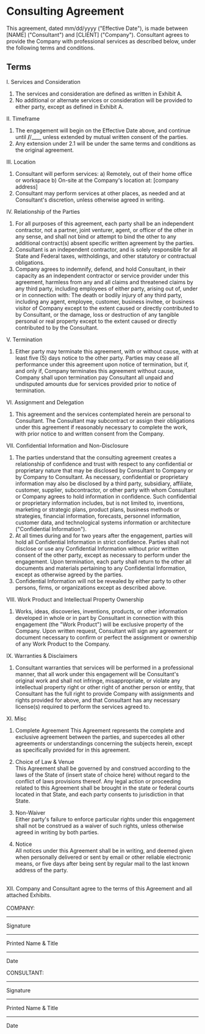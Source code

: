 # **Consulting Agreement**

This agreement, dated mm/dd/yyyy ("Effective Date"), is made between [NAME] ("Consultant") and [CLIENT] ("Company"). Consultant agrees to provide the Company with professional services as described below, under the following terms and conditions.

## **Terms**

I. Services and Consideration <br>
 1. The services and consideration are defined as written in Exhibit A.
 2. No additional or alternate services or consideration will be provided to either party, except as defined in Exhibit A.

II. Timeframe <br>
 1. The engagement will begin on the Effective Date above, and continue until __/__/____ unless extended by mutual written consent of the parties.
 2. Any extension under 2.1 will be under the same terms and conditions as the original agreement.

III. Location <br>
 1. Consultant will perform services:
  a) Remotely, out of their home office or workspace
  b) On-site at the Company's location at: [company address]
 2. Consultant may perform services at other places, as needed and at Consultant's discretion, unless otherwise agreed in writing.

IV. Relationship of the Parties <br>
 1. For all purposes of this agreement, each party shall be an independent contractor, not a partner, joint venturer, agent, or officer of the other in any sense, and shall not bind or attempt to bind the other to any additional contract(s) absent specific written agreement by the parties.
 2. Consultant is an independent contractor, and is solely responsible for all State and Federal taxes, wittholdings, and other statutory or contractual obligations.
 3. Company agrees to indemnify, defend, and hold Consultant, in their capacity as an independent contractor or service provider under this agreement, harmless from any and all claims and threatened claims by any third party, including employees of either party, arising out of, under or in connection with: The death or bodily injury of any third party, including any agent, employee, customer, business invitee, or business visitor of Company except to the extent caused or directly contributed to by Consultant, or the damage, loss or destruction of any tangible personal or real property except to the extent caused or directly contributed to by the Consultant.

V. Termination <br>
 1. Either party may terminate this agreement, with or without cause, with at least five (5) days notice to the other party. Parties may cease all performance under this agreement upon notice of termination, but if, and only if, Company terminates this agreement without cause, Company shall upon termination pay Consultant all unpaid and undisputed amounts due for services provided prior to notice of termination.

VI. Assignment and Delegation <br>
 1. This agreement and the services contemplated herein are personal to Consultant. The Consultant may subcontract or assign their obligations under this agreement if reasonably necessary to complete the work, with prior notice to and written consent from the Company.

VII. Confidential Information and Non-Disclosure <br>
 1. The parties understand that the consulting agreement creates a relationship of confidence and trust with respect to any confidential or proprietary nature that may be disclosed by Consultant to Company or by Company to Consultant. As necessary, confidential or proprietary information may also be disclosed by a third party, subsidiary, affiliate, customer, supplier, subcontractor, or other party with whom Consultant or Company agrees to hold information in confidence. Such confidential or proprietary information includes, but is not limited to, inventions, marketing or strategic plans, product plans, business methods or strategies, financial information, forecasts, personnel information, customer data, and technological systems information or architecture ("Confidential Information").
 2. At all times during and for two years after the engagement, parties will hold all Confidential Information in strict confidence. Parties shall not disclose or use any Confidential Information without prior written consent of the other party, except as necessary to perform under the engagement. Upon termination, each party shall return to the other all documents and materials pertaining to any Confidential Information, except as otherwise agreed by the parties.
 3. Confidential Information will not be revealed by either party to other persons, firms, or organizations except as described above.

VIII. Work Product and Intellectual Property Ownership <br>
 1. Works, ideas, discoveries, inventions, products, or other information developed in whole or in part by Consultant in connection with this engagement (the "Work Product") will be exclusive property of the Company. Upon written request, Consultant will sign any agreement or document necessary to confirm or perfect the assignment or ownership of any Work Product to the Company.

IX. Warranties & Disclaimers <br>
 1. Consultant warranties that services will be performed in a professional manner, that all work under this engagement will be Consultant's original work and shall not infringe, misappropriate, or violate any intellectual property right or other right of another person or entity, that Consultant has the full right to provide Company with assignments and rights provided for above, and that Consultant has any necessary license(s) required to perform the services agreed to.

XI. Misc <br>
 1. Complete Agreement
  This Agreement represents the complete and exclusive agreement between the parties, and supercedes all other agreements or understandings concerning the subjects herein, except as specifically provided for in this agreement.

 2. Choice of Law & Venue <br>
  This Agreement shall be governed by and construed according to the laws of the State of (insert state of choice here) without regard to the conflict of laws provisions thereof. Any legal action or proceeding related to this Agreement shall be brought in the state or federal courts located in that State, and each party consents to jurisdiction in that State. 

 3. Non-Waiver <br>
  Either party's failure to enforce particular rights under this engagement shall not be construed as a waiver of such rights, unless otherwise agreed in writing by both parties.

 4. Notice <br>
  All notices under this Agreement shall be in writing, and deemed given when personally delivered or sent by email or other reliable electronic means, or five days after being sent by regular mail to the last known address of the party.
<br>
XII. Company and Consultant agree to the terms of this Agreement and all attached Exhibits.
<br><br>
COMPANY:

____________________________________
Signature

____________________________________
Printed Name & Title
 
__________________
Date
<br>

CONSULTANT:

____________________________________
Signature

____________________________________
Printed Name & Title
 
__________________
Date


